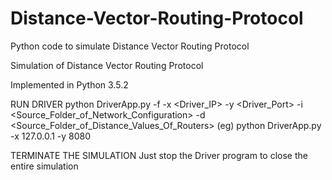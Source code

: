 # Distance-Vector-Routing-Protocol
Python code to simulate Distance Vector Routing Protocol

Simulation of Distance Vector Routing Protocol

Implemented in Python 3.5.2

RUN DRIVER
python DriverApp.py -f <filename> -x <Driver_IP> -y <Driver_Port> -i <Source_Folder_of_Network_Configuration> -d <Source_Folder_of_Distance_Values_Of_Routers>
(eg) python DriverApp.py -x 127.0.0.1 -y 8080


TERMINATE THE SIMULATION
Just stop the Driver program to close the entire simulation
